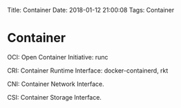 Title: Container
Date: 2018-01-12 21:00:08
Tags: Container



# Container

OCI: Open Container Initiative: runc

CRI: Container Runtime Interface: docker-containerd, rkt

CNI: Container Network Interface.

CSI: Container Storage Interface.
